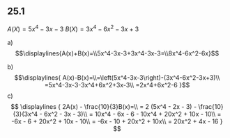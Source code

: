 ## 25.1
$A(X)=5x^4-3x-3$
$B(X)=3x^4-6x^2-3x+3$

a) $$\displaylines{A(x)+B(x)=\\5x^4-3x-3+3x^4-3x-3=\\8x^4-6x^2-6x}$$

b)
$$\displaylines{
A(x)-B(x)=\\=\left(5x^4-3x-3\right)-(3x^4-6x^2-3x+3)\\
=5x^4-3x-3-3x^4+6x^2+3x-3\\
=2x^4+6x^2-6
}$$
c)
$$
\displaylines {
2A(x) - \frac{10}{3}B(x)=\\
= 2 (5x^4 - 2x - 3) - \frac{10}{3}(3x^4 - 6x^2 - 3x - 3)\\
= 10x^4 - 6x - 6 - 10x^4 + 20x^2 + 10x - 10\\
= -6x - 6 + 20x^2 + 10x - 10\\
= -6x - 10 + 20x^2 + 10x\\
= 20x^2 + 4x - 16
}
$$
